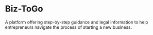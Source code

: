 # Biz-ToGo
A platform offering step-by-step guidance and legal information to help entrepreneurs navigate the process of starting a new business.
